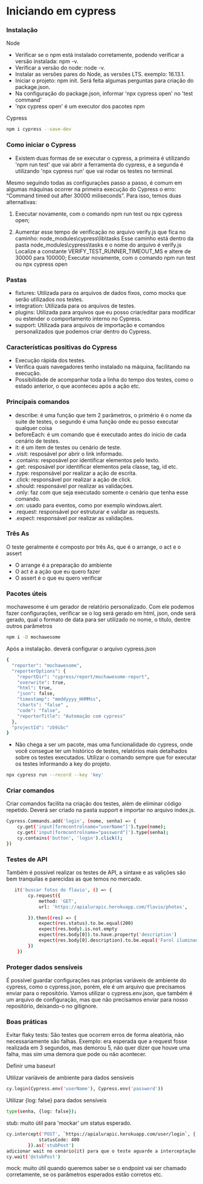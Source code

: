 # Iniciando em cypress

### Instalação

Node
* Verificar se o npm está instalado corretamente, podendo verificar a versão instalada: npm -v.
* Verificar a versão do node: node -v.
* Instalar as versões pares do Node, as versões LTS. exemplo: 16.13.1.
* Iniciar o projeto: npm init. Será feita algumas perguntas para criação do package.json.
* Na configuração do package.json, informar 'npx cypress  open' no 'test command'
* 'npx cypress  open' é um executor dos pacotes npm

Cypress
```bash
npm i cypress --save-dev 
```

### Como iniciar o Cypress

* Existem duas formas de se executar o cypress, a primeira é utilizando 'npm run test' que vai abrir a ferramenta do cypress, e a segunda é utilizando 'npx cypress run' que vai rodar os testes no terminal.

Mesmo seguindo todas as configurações passo a passo, é comum em algumas máquinas ocorrer na primeira execução do Cypress o erro: “Command timed out after 30000 miliseconds”. Para isso, temos duas alternativas:

1) Executar novamente, com o comando npm run test ou npx cypress open;

2) Aumentar esse tempo de verificação no arquivo verify.js que fica no caminho: node_modules\cypress\lib\tasks
Esse caminho está dentro da pasta node_modules\cypress\tasks e o nome do arquivo é verify.js
Localize a constante VERIFY_TEST_RUNNER_TIMEOUT_MS e altere de 30000 para 100000;
Executar novamente, com o comando npm run test ou npx cypress open

### Pastas

* fixtures: Utilizada para os arquivos de dados fixos, como mocks que serão utilizados nos testes.
* integration: Utilizada para os arquivos de testes.
* plugins: Utilizada para arquivos que eu posso criar/editar para modificar ou estender o comportamento interno no Cypress.
* support: Utilizada para arquivos de importação e comandos personalizados que podemos criar dentro do Cypress.

### Características positivas do Cypress

* Execução rápida dos testes.
* Verifica quais navegadores tenho instalado na máquina, facilitando na execução.
* Possibilidade de acompanhar toda a linha do tempo dos testes, como o estado anterior, o que aconteceu após a ação etc.


### Principais comandos

* describe: é uma função que tem 2 parâmetros, o primério é o nome da suite de testes, o segundo é uma função onde eu posso executar qualquer coisa
* beforeEach: é um comando que é executado antes do inicio de cada cenário de testes.
* it: é um item de testes ou cenário de teste.
* .visit: resposável por abrir o link informado.
* .contains: resposável por identificar elementos pelo texto.
* .get: resposável por identificar elementos pela classe, tag, id etc.
* .type: responsável por realizar a ação de escrita.
* .click: responsável por realizar a ação de click.
* .should: responsável por realizar as validações.
* .only: faz com que seja executado somente o cenário que tenha esse comando.
* .on: usado para eventos, como por exemplo windows.alert.
* .request: responsável por estruturar e validar as requests.
* .expect: responsável por realizar as validações.


### Três As

O teste geralmente é composto por três As, que é o arrange, o act e o assert

* O arrange é a preparação do ambiente
* O act é a ação que eu quero fazer
* O assert é o que eu quero verificar

### Pacotes úteis
mochawesome é um gerador de relatório personalizado. Com ele podemos fazer configurações, verificar se o log será gerado em html, json, onde será gerado, qual o formato de data para ser utilizado no nome, o título, dentre outros parâmetros

```bash
npm i -D mochawesome
```
Após a instalação. deverá configurar o arquivo cypress.json
```bash
{
  "reporter": "mochawesome",
  "reporterOptions": {
    "reportDir": "cypress/report/mochawesome-report",
    "overwrite": true,
    "html": true,
    "json": false,
    "timestamp": "mmddyyyy_HHMMss",
    "charts": "false" ,
    "code": "false",
    "reporterTitle": "Automação com cypress"
  },
  "projectId": "zb9ibc"
}

```

* Não chega a ser um pacote, mas uma funcionalidade do cypress, onde você consegue ter um histórico de testes, relatórios mais detalhados sobre os testes executados. 
Utilizar o comando sempre que for executar os testes informando a key do projeto.
```bash
npx cypress run --record --key 'key'
```

### Criar comandos
Criar comandos facilita na criação dos testes, além de eliminar código repetido. Deverá ser criado na pasta support e importar no arquivo index.js.

```bash
Cypress.Commands.add('login', (nome, senha) => {
    cy.get('input[formcontrolname="userName"]').type(nome);
    cy.get('input[formcontrolname="password"]').type(senha);
    cy.contains('button', 'login').click();
})
```

### Testes de API

Também é possível realizar os testes de API, a sintaxe e as valições são bem tranquilas e parecidas as que temos no mercado.

```bash
   it('buscar fotos do flavio', () => {
        cy.request({
            method: 'GET',
            url: 'https://apialurapic.herokuapp.com/flavio/photos',

        }).then((res) => {
            expect(res.status).to.be.equal(200)
            expect(res.body).is.not.empty
            expect(res.body[0]).to.have.property('description')
            expect(res.body[0].description).to.be.equal('Farol iluminado')
        })
    })
```

### Proteger dados sensíveis 

É possível guardar configurações nas próprias variáveis de ambiente do cypress, como o cypress.json, porém, ele é um arquivo que precisamos enviar para o repositório. Vamos utilizar o cypress.env.json, que também é um arquivo de configuração, mas que não precisamos enviar para nosso repositório, deixando-o no gitignore.


### Boas práticas
Evitar flaky tests: São testes que ocorrem erros de forma aleatória, não necessariamente são falhas. Exemplo: era esperada que a request fosse realizada em 3 segundos, mas demorou 5, não quer dizer que houve uma falha, mas sim uma demora que pode ou não acontecer.

Definir uma baseurl

Utilizar variáveis de ambiente para dados sensíveis
```bash
cy.login(Cypress.env('userName'), Cypress.env('password'))
```

Utilizar {log: false} para dados sensíveis
```bash
type(senha, {log: false});
```
stub: muito útil para 'mockar' um status esperado.
```bash
cy.intercept('POST', `https://apialurapic.herokuapp.com/user/login`, {
            statusCode: 400
        }).as('stubPost')
adicionar wait no cenário(it) para que o teste aguarde a interceptação
cy.wait('@stubPost')
```

mock: muito útil quando queremos saber se o endpoint vai ser chamado corretamente, se os parâmetros esperados estão corretos etc.